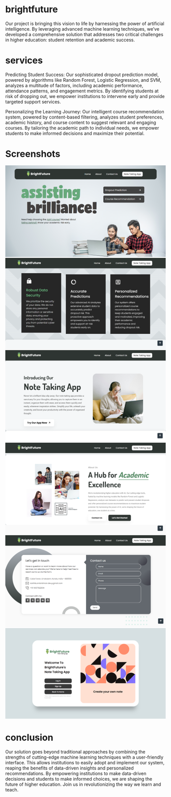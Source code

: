 # brightfuture

Our project is bringing this vision to life by harnessing the power of artificial intelligence.
By leveraging advanced machine learning techniques, we’ve developed a comprehensive solution that addresses two critical challenges in higher education: student retention and academic success.

# services

Predicting Student Success: Our sophisticated dropout prediction model, powered by algorithms like Random Forest, Logistic Regression, and SVM, analyzes a multitude of factors, including academic performance, attendance patterns, and engagement metrics. By identifying students at risk of dropping out, we empower institutions to intervene early and provide targeted support services.

Personalizing the Learning Journey: Our intelligent course recommendation system, powered by content-based filtering, analyzes student preferences, academic history, and course content to suggest relevant and engaging courses. By tailoring the academic path to individual needs, we empower students to make informed decisions and maximize their potential.

# Screenshots

![alt text](Documentation/Images/Screenshots/Home_01.png)
![alt text](Documentation/Images/Screenshots/Home_02.png)
![alt text](Documentation/Images/Screenshots/Home_03.png)
![alt text](Documentation/Images/Screenshots/Home_04.png)
![alt text](Documentation/Images/Screenshots/Home_05.png)
![alt text](Documentation/Images/Screenshots/Note_01.png)

# conclusion

Our solution goes beyond traditional approaches by combining the strengths of cutting-edge machine learning techniques with a user-friendly interface. This allows institutions to easily adopt and implement our system, reaping the benefits of data-driven insights and personalized recommendations.
By empowering institutions to make data-driven decisions and students to make informed choices, we are shaping the future of higher education. Join us in revolutionizing the way we learn and teach.
